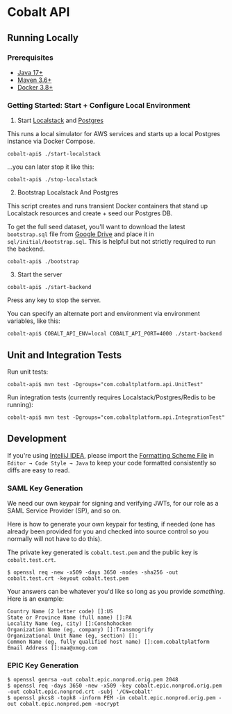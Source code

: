 # Cobalt API

## Running Locally

### Prerequisites

* [Java 17+](https://docs.aws.amazon.com/corretto/latest/corretto-17-ug/downloads-list.html)
* [Maven 3.6+](http://maven.apache.org/download.cgi)
* [Docker 3.8+](https://www.docker.com/products/docker-desktop)

### Getting Started: Start + Configure Local Environment

1. Start [Localstack](https://github.com/localstack/localstack) and [Postgres](https://www.postgresql.org)

This runs a local simulator for AWS services and starts up a local Postgres instance via Docker Compose.

```
cobalt-api$ ./start-localstack
```

...you can later stop it like this:

```
cobalt-api$ ./stop-localstack
```

2. Bootstrap Localstack And Postgres

This script creates and runs transient Docker containers that stand up Localstack resources and create + seed our Postgres DB.

To get the full seed dataset, you'll want to download the latest `bootstrap.sql` file from [Google Drive](https://drive.google.com/file/d/1JjBQCykguOdMbJbaabTPfopAT6r1zDkz/view?usp=drive_link) and place it in `sql/initial/bootstrap.sql`.  This is helpful but not strictly required to run the backend.

```
cobalt-api$ ./bootstrap
```

3. Start the server

```
cobalt-api$ ./start-backend
```

Press any key to stop the server.

You can specify an alternate port and environment via environment variables, like this:

```
cobalt-api$ COBALT_API_ENV=local COBALT_API_PORT=4000 ./start-backend
```

## Unit and Integration Tests

Run unit tests:

```
cobalt-api$ mvn test -Dgroups="com.cobaltplatform.api.UnitTest"
```

Run integration tests (currently requires Localstack/Postgres/Redis to be running):

```
cobalt-api$ mvn test -Dgroups="com.cobaltplatform.api.IntegrationTest"
```

## Development

If you're using [IntelliJ IDEA](https://www.jetbrains.com/idea/), please import the [Formatting Scheme File](misc/intellij-codestyle.xml) in `Editor → Code Style → Java` to keep your code formatted consistently so diffs are easy to read.

### SAML Key Generation

We need our own keypair for signing and verifying JWTs, for our role as a SAML Service Provider (SP), and so on.

Here is how to generate your own keypair for testing, if needed (one has already been provided for you and checked into source control so you normally will not have to do this).

The private key generated is `cobalt.test.pem` and the public key is `cobalt.test.crt`.  

```shell
$ openssl req -new -x509 -days 3650 -nodes -sha256 -out cobalt.test.crt -keyout cobalt.test.pem
```

Your answers can be whatever you'd like so long as you provide _something_. Here is an example:

```text
Country Name (2 letter code) []:US
State or Province Name (full name) []:PA
Locality Name (eg, city) []:Conshohocken
Organization Name (eg, company) []:Transmogrify     
Organizational Unit Name (eg, section) []:
Common Name (eg, fully qualified host name) []:com.cobaltplatform
Email Address []:maa@xmog.com
```

### EPIC Key Generation

```shell
$ openssl genrsa -out cobalt.epic.nonprod.orig.pem 2048
$ openssl req -days 3650 -new -x509 -key cobalt.epic.nonprod.orig.pem -out cobalt.epic.nonprod.crt -subj '/CN=cobalt'
$ openssl pkcs8 -topk8 -inform PEM -in cobalt.epic.nonprod.orig.pem -out cobalt.epic.nonprod.pem -nocrypt
```